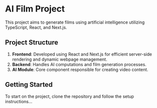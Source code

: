 # AI Film Project

This project aims to generate films using artificial intelligence utilizing TypeScript, React, and Next.js. 

## Project Structure

1. **Frontend**: Developed using React and Next.js for efficient server-side rendering and dynamic webpage management.
2. **Backend**: Handles AI computations and film generation processes.
3. **AI Module**: Core component responsible for creating video content.

## Getting Started

To start on the project, clone the repository and follow the setup instructions...
